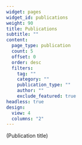 ```yaml
---
widget: pages
widget_id: publications
weight: 90
title: Publications
subtitle: ""
content:
  page_type: publication
  count: 5
  offset: 0
  order: desc
  filters:
    tag: ""
    category: ""
    publication_type: ""
    author: ""
    exclude_featured: true
headless: true
design:
  view: 4
  columns: "2"
---
```

(Publication title)